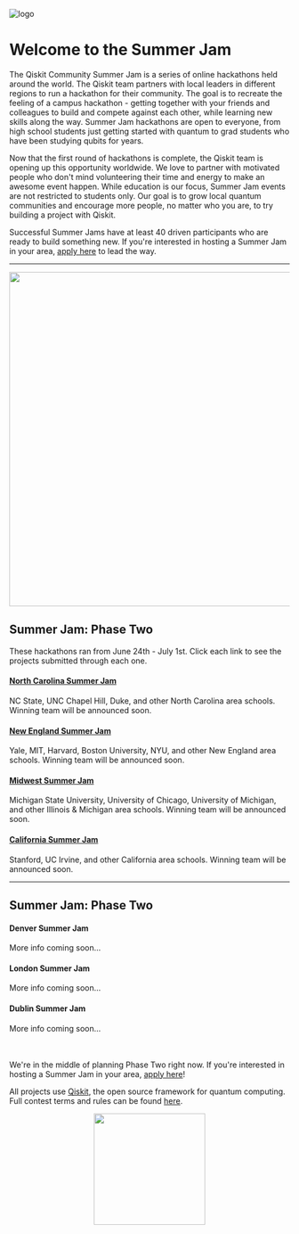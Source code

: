 ![logo](https://github.com/qiskit-community/qiskit-summer-jam-20/blob/master/BannerImages_small.png)

# Welcome to the Summer Jam

The Qiskit Community Summer Jam is a series of online hackathons held around the world. The Qiskit team partners with local leaders in different regions to run a hackathon for their community. The goal is to recreate the feeling of a campus hackathon - getting together with your friends and colleagues to build and compete against each other, while learning new skills along the way. Summer Jam hackathons are open to everyone, from high school students just getting started with quantum to grad students who have been studying qubits for years. 

Now that the first round of hackathons is complete, the Qiskit team is opening up this opportunity worldwide. We love to partner with motivated people who don't mind volunteering their time and energy to make an awesome event happen. While education is our focus, Summer Jam events are not restricted to students only. Our goal is to grow local quantum communities and encourage more people, no matter who you are, to try building a project with Qiskit.

Successful Summer Jams have at least 40 driven participants who are ready to build something new. If you're interested in hosting a Summer Jam in your area, [apply here](https://airtable.com/shrSYigs5jgG06ekw) to lead the way.


-----

<p align="center">
  <img width="600" src="https://github.com/qiskit-community/qiskit-summer-jam-20/blob/master/CommunityJam_Map-01compress.png">
</p>



## Summer Jam: Phase Two

These hackathons ran from June 24th - July 1st. Click each link to see the projects submitted through each one. 

#### [North Carolina Summer Jam](https://www.hackerearth.com/challenges/hackathon/qiskit-community-summer-jam-north-carolina/submissions/#submissions) 
NC State, UNC Chapel Hill, Duke, and other North Carolina area schools. Winning team will be announced soon.

#### [New England Summer Jam](https://qiskit-community-summer-jam-new-england.hackerearth.com/challenges/hackathon/qiskit-community-summer-jam-boston/submissions/#submissions) 
Yale, MIT, Harvard, Boston University, NYU, and other New England area schools. Winning team will be announced soon.

#### [Midwest Summer Jam](https://www.hackerearth.com/challenges/hackathon/qiskit-community-summer-jam-mid-west/submissions/#submissions) 
Michigan State University, University of Chicago, University of Michigan, and other Illinois & Michigan area schools. Winning team will be announced soon.

#### [California Summer Jam](https://www.hackerearth.com/challenges/hackathon/qiskit-community-summer-jam-california/submissions/#submissions) 
Stanford, UC Irvine, and other California area schools. Winning team will be announced soon.


-----


## Summer Jam: Phase Two

#### Denver Summer Jam 
More info coming soon...

#### London Summer Jam 
More info coming soon...

#### Dublin Summer Jam 
More info coming soon...


<br></br>
We're in the middle of planning Phase Two right now. If you're interested in hosting a Summer Jam in your area, [apply here](https://airtable.com/shrSYigs5jgG06ekw)!

All projects use [Qiskit](https://qiskit.org), the open source framework for quantum computing. Full contest terms and rules can be found [here](https://www.hackerearth.com/challenges/hackathon/qiskit-community-summer-jam-north-carolina/rules/#rules).


<p align="center">
  <img width="200" height="200" src="https://github.com/qiskit-community/qiskit-summer-jam-20/blob/master/CommunitySummerJam_Maps_Logos_Icons-22.png">
</p>
